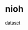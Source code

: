 # nioh

[dataset](https://www.aau.at/en/smart-systems-technologies/control-of-networked-systems/datasets/insane-dataset/)
 